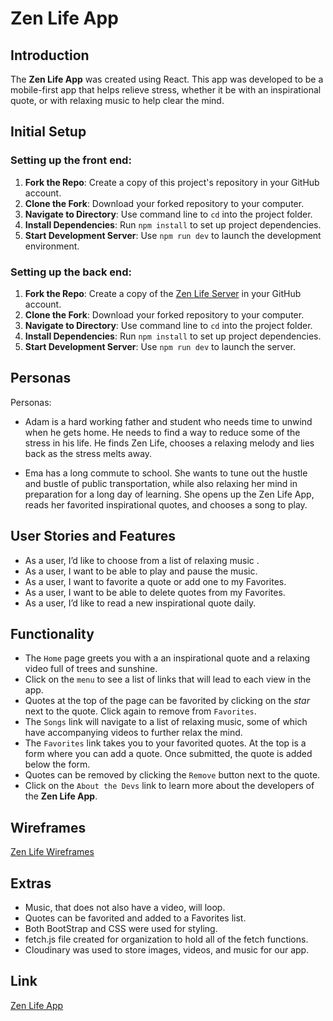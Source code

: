 # Zen Life App

## Introduction

The **Zen Life App** was created using React. This app was developed to be a mobile-first app that helps relieve stress, whether it be with an inspirational quote, or with relaxing music to help clear the mind.

## Initial Setup

### Setting up the front end:

1. **Fork the Repo**: Create a copy of this project's repository in your GitHub account.
2. **Clone the Fork**: Download your forked repository to your computer.
3. **Navigate to Directory**: Use command line to `cd` into the project folder.
4. **Install Dependencies**: Run `npm install` to set up project dependencies.
5. **Start Development Server**: Use `npm run dev` to launch the development environment.

### Setting up the back end:

1. **Fork the Repo**: Create a copy of the [Zen Life Server](https://github.com/BSoto85/zen-life-server) in your GitHub account.
2. **Clone the Fork**: Download your forked repository to your computer.
3. **Navigate to Directory**: Use command line to `cd` into the project folder.
4. **Install Dependencies**: Run `npm install` to set up project dependencies.
5. **Start Development Server**: Use `npm run dev` to launch the server.

## Personas

Personas:

- Adam is a hard working father and student who needs time to unwind when he gets home. He needs to find a way to reduce some of the stress in his life. He finds Zen Life, chooses a relaxing melody and lies back as the stress melts away.

- Ema has a long commute to school. She wants to tune out the hustle and bustle of public transportation, while also relaxing her mind in preparation for a long day of learning. She opens up the Zen Life App, reads her favorited inspirational quotes, and chooses a song to play.

## User Stories and Features

- As a user, I’d like to choose from a list of relaxing music .
- As a user, I want to be able to play and pause the music.
- As a user, I want to favorite a quote or add one to my Favorites.
- As a user, I want to be able to delete quotes from my Favorites.
- As a user, I’d like to read a new inspirational quote daily.

## Functionality

- The `Home` page greets you with a an inspirational quote and a relaxing video full of trees and sunshine.
- Click on the `menu` to see a list of links that will lead to each view in the app.
- Quotes at the top of the page can be favorited by clicking on the _star_ next to the quote. Click again to remove from `Favorites`.
- The `Songs` link will navigate to a list of relaxing music, some of which have accompanying videos to further relax the mind.
- The `Favorites` link takes you to your favorited quotes. At the top is a form where you can add a quote. Once submitted, the quote is added below the form.
- Quotes can be removed by clicking the `Remove` button next to the quote.
- Click on the `About the Devs` link to learn more about the developers of the **Zen Life App**.

## Wireframes

[Zen Life Wireframes](https://wireframe.cc/AxOHXO)

## Extras

- Music, that does not also have a video, will loop.
- Quotes can be favorited and added to a Favorites list.
- Both BootStrap and CSS were used for styling.
- fetch.js file created for organization to hold all of the fetch functions.
- Cloudinary was used to store images, videos, and music for our app.

## Link

[Zen Life App](https://rainbow-taffy-80336e.netlify.app/)
